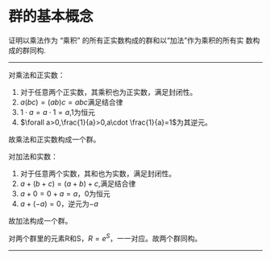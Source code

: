 # 群的基本概念

证明以乘法作为 “乘积” 的所有正实数构成的群和以“加法”作为乘积的所有实 数构成的群同构.

---

对乘法和正实数：

1. 对于任意两个正实数，其乘积也为正实数，满足封闭性。
1. $a(bc)=(ab)c=abc$满足结合律
1. $1\cdot a=a\cdot 1=a$,1为恒元
1. $\forall a>0,\frac{1}{a}>0,a\cdot \frac{1}{a}=1$为其逆元。

故乘法和正实数构成一个群。

对加法和实数：

1. 对于任意两个实数，其和也为实数，满足封闭性。
1. $a+(b+c)=(a+b)+c$,满足结合律
1. $a+0=0+a=a$，0为恒元
1. $a+(-a)=0$，逆元为$-a$

故加法构成一个群。

对两个群里的元素R和S，$R=e^{S}$，一一对应。故两个群同构。

---


